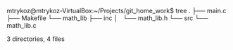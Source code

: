 mtrykoz@mtrykoz-VirtualBox:~/Projects/git_home_work$ tree
.
├── main.c
├── Makefile
└── math_lib
    ├── inc
    │   └── math_lib.h
    └── src
        └── math_lib.c

3 directories, 4 files
